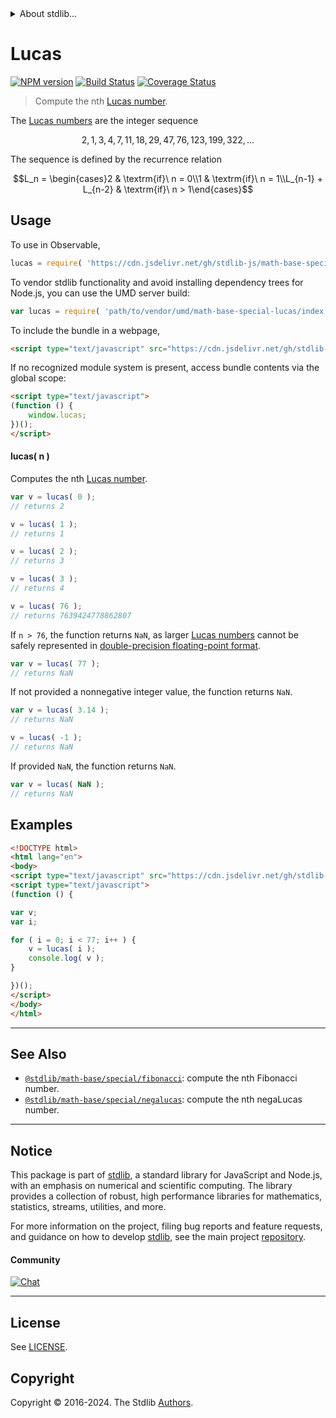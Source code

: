 <!--

@license Apache-2.0

Copyright (c) 2018 The Stdlib Authors.

Licensed under the Apache License, Version 2.0 (the "License");
you may not use this file except in compliance with the License.
You may obtain a copy of the License at

   http://www.apache.org/licenses/LICENSE-2.0

Unless required by applicable law or agreed to in writing, software
distributed under the License is distributed on an "AS IS" BASIS,
WITHOUT WARRANTIES OR CONDITIONS OF ANY KIND, either express or implied.
See the License for the specific language governing permissions and
limitations under the License.

-->


<details>
  <summary>
    About stdlib...
  </summary>
  <p>We believe in a future in which the web is a preferred environment for numerical computation. To help realize this future, we've built stdlib. stdlib is a standard library, with an emphasis on numerical and scientific computation, written in JavaScript (and C) for execution in browsers and in Node.js.</p>
  <p>The library is fully decomposable, being architected in such a way that you can swap out and mix and match APIs and functionality to cater to your exact preferences and use cases.</p>
  <p>When you use stdlib, you can be absolutely certain that you are using the most thorough, rigorous, well-written, studied, documented, tested, measured, and high-quality code out there.</p>
  <p>To join us in bringing numerical computing to the web, get started by checking us out on <a href="https://github.com/stdlib-js/stdlib">GitHub</a>, and please consider <a href="https://opencollective.com/stdlib">financially supporting stdlib</a>. We greatly appreciate your continued support!</p>
</details>

# Lucas

[![NPM version][npm-image]][npm-url] [![Build Status][test-image]][test-url] [![Coverage Status][coverage-image]][coverage-url] <!-- [![dependencies][dependencies-image]][dependencies-url] -->

> Compute the nth [Lucas number][lucas-number].

<section class="intro">

The [Lucas numbers][lucas-number] are the integer sequence

<!-- <equation class="equation" label="eq:lucas_sequence" align="center" raw="2, 1, 3, 4, 7, 11, 18, 29, 47, 76, 123, 199, 322, \ldots" alt="Lucas sequence"> -->

```math
2, 1, 3, 4, 7, 11, 18, 29, 47, 76, 123, 199, 322, \ldots
```

<!-- <div class="equation" align="center" data-raw-text="2, 1, 3, 4, 7, 11, 18, 29, 47, 76, 123, 199, 322, \ldots" data-equation="eq:lucas_sequence">
    <img src="https://cdn.jsdelivr.net/gh/stdlib-js/stdlib@bb29798906e119fcb2af99e94b60407a270c9b32/lib/node_modules/@stdlib/math/base/special/lucas/docs/img/equation_lucas_sequence.svg" alt="Lucas sequence">
    <br>
</div> -->

<!-- </equation> -->

The sequence is defined by the recurrence relation

<!-- <equation class="equation" label="eq:lucas_recurrence_relation" align="center" raw="L_n = \begin{cases}2 & \textrm{if}\ n = 0\\1 & \textrm{if}\ n = 1\\L_{n-1} + L_{n-2} & \textrm{if}\ n > 1\end{cases}" alt="Lucas sequence recurrence relation"> -->

```math
L_n = \begin{cases}2 & \textrm{if}\ n = 0\\1 & \textrm{if}\ n = 1\\L_{n-1} + L_{n-2} & \textrm{if}\ n > 1\end{cases}
```

<!-- <div class="equation" align="center" data-raw-text="L_n = \begin{cases}2 &amp; \textrm{if}\ n = 0\\1 &amp; \textrm{if}\ n = 1\\L_{n-1} + L_{n-2} &amp; \textrm{if}\ n &gt; 1\end{cases}" data-equation="eq:lucas_recurrence_relation">
    <img src="https://cdn.jsdelivr.net/gh/stdlib-js/stdlib@bb29798906e119fcb2af99e94b60407a270c9b32/lib/node_modules/@stdlib/math/base/special/lucas/docs/img/equation_lucas_recurrence_relation.svg" alt="Lucas sequence recurrence relation">
    <br>
</div> -->

<!-- </equation> -->

</section>

<!-- /.intro -->



<section class="usage">

## Usage

To use in Observable,

```javascript
lucas = require( 'https://cdn.jsdelivr.net/gh/stdlib-js/math-base-special-lucas@umd/browser.js' )
```

To vendor stdlib functionality and avoid installing dependency trees for Node.js, you can use the UMD server build:

```javascript
var lucas = require( 'path/to/vendor/umd/math-base-special-lucas/index.js' )
```

To include the bundle in a webpage,

```html
<script type="text/javascript" src="https://cdn.jsdelivr.net/gh/stdlib-js/math-base-special-lucas@umd/browser.js"></script>
```

If no recognized module system is present, access bundle contents via the global scope:

```html
<script type="text/javascript">
(function () {
    window.lucas;
})();
</script>
```

#### lucas( n )

Computes the nth [Lucas number][lucas-number].

```javascript
var v = lucas( 0 );
// returns 2

v = lucas( 1 );
// returns 1

v = lucas( 2 );
// returns 3

v = lucas( 3 );
// returns 4

v = lucas( 76 );
// returns 7639424778862807
```

If `n > 76`, the function returns `NaN`, as larger [Lucas numbers][lucas-number] cannot be safely represented in [double-precision floating-point format][ieee754].

```javascript
var v = lucas( 77 );
// returns NaN
```

If not provided a nonnegative integer value, the function returns `NaN`.

```javascript
var v = lucas( 3.14 );
// returns NaN

v = lucas( -1 );
// returns NaN
```

If provided `NaN`, the function returns `NaN`.

```javascript
var v = lucas( NaN );
// returns NaN
```

</section>

<!-- /.usage -->

<section class="notes">

</section>

<!-- /.notes -->

<section class="examples">

## Examples

<!-- eslint no-undef: "error" -->

```html
<!DOCTYPE html>
<html lang="en">
<body>
<script type="text/javascript" src="https://cdn.jsdelivr.net/gh/stdlib-js/math-base-special-lucas@umd/browser.js"></script>
<script type="text/javascript">
(function () {

var v;
var i;

for ( i = 0; i < 77; i++ ) {
    v = lucas( i );
    console.log( v );
}

})();
</script>
</body>
</html>
```

</section>

<!-- /.examples -->

<!-- C interface documentation. -->



<!-- Section for related `stdlib` packages. Do not manually edit this section, as it is automatically populated. -->

<section class="related">

* * *

## See Also

-   <span class="package-name">[`@stdlib/math-base/special/fibonacci`][@stdlib/math/base/special/fibonacci]</span><span class="delimiter">: </span><span class="description">compute the nth Fibonacci number.</span>
-   <span class="package-name">[`@stdlib/math-base/special/negalucas`][@stdlib/math/base/special/negalucas]</span><span class="delimiter">: </span><span class="description">compute the nth negaLucas number.</span>

</section>

<!-- /.related -->

<!-- Section for all links. Make sure to keep an empty line after the `section` element and another before the `/section` close. -->


<section class="main-repo" >

* * *

## Notice

This package is part of [stdlib][stdlib], a standard library for JavaScript and Node.js, with an emphasis on numerical and scientific computing. The library provides a collection of robust, high performance libraries for mathematics, statistics, streams, utilities, and more.

For more information on the project, filing bug reports and feature requests, and guidance on how to develop [stdlib][stdlib], see the main project [repository][stdlib].

#### Community

[![Chat][chat-image]][chat-url]

---

## License

See [LICENSE][stdlib-license].


## Copyright

Copyright &copy; 2016-2024. The Stdlib [Authors][stdlib-authors].

</section>

<!-- /.stdlib -->

<!-- Section for all links. Make sure to keep an empty line after the `section` element and another before the `/section` close. -->

<section class="links">

[npm-image]: http://img.shields.io/npm/v/@stdlib/math-base-special-lucas.svg
[npm-url]: https://npmjs.org/package/@stdlib/math-base-special-lucas

[test-image]: https://github.com/stdlib-js/math-base-special-lucas/actions/workflows/test.yml/badge.svg?branch=main
[test-url]: https://github.com/stdlib-js/math-base-special-lucas/actions/workflows/test.yml?query=branch:main

[coverage-image]: https://img.shields.io/codecov/c/github/stdlib-js/math-base-special-lucas/main.svg
[coverage-url]: https://codecov.io/github/stdlib-js/math-base-special-lucas?branch=main

<!--

[dependencies-image]: https://img.shields.io/david/stdlib-js/math-base-special-lucas.svg
[dependencies-url]: https://david-dm.org/stdlib-js/math-base-special-lucas/main

-->

[chat-image]: https://img.shields.io/gitter/room/stdlib-js/stdlib.svg
[chat-url]: https://app.gitter.im/#/room/#stdlib-js_stdlib:gitter.im

[stdlib]: https://github.com/stdlib-js/stdlib

[stdlib-authors]: https://github.com/stdlib-js/stdlib/graphs/contributors

[umd]: https://github.com/umdjs/umd
[es-module]: https://developer.mozilla.org/en-US/docs/Web/JavaScript/Guide/Modules

[deno-url]: https://github.com/stdlib-js/math-base-special-lucas/tree/deno
[umd-url]: https://github.com/stdlib-js/math-base-special-lucas/tree/umd
[esm-url]: https://github.com/stdlib-js/math-base-special-lucas/tree/esm
[branches-url]: https://github.com/stdlib-js/math-base-special-lucas/blob/main/branches.md

[stdlib-license]: https://raw.githubusercontent.com/stdlib-js/math-base-special-lucas/main/LICENSE

[lucas-number]: https://en.wikipedia.org/wiki/Lucas_number

[ieee754]: https://en.wikipedia.org/wiki/IEEE_754-1985

<!-- <related-links> -->

[@stdlib/math/base/special/fibonacci]: https://github.com/stdlib-js/math-base-special-fibonacci/tree/umd

[@stdlib/math/base/special/negalucas]: https://github.com/stdlib-js/math-base-special-negalucas/tree/umd

<!-- </related-links> -->

</section>

<!-- /.links -->
